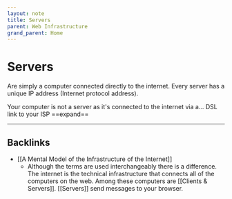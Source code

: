 ```yaml
---
layout: note
title: Servers
parent: Web Infrastructure
grand_parent: Home
---
```


# Servers

Are simply a computer connected directly to the internet. Every server has a unique IP address (Internet protocol address).

Your computer is not a server as it's connected to the internet via a... DSL link to your ISP ==expand==

---
## Backlinks
* [[A Mental Model of the Infrastructure of the Internet]]
	* Although the terms are used interchangeably there is a difference. The internet is the technical infrastructure that connects all of the computers on the web. Among these computers are [[Clients & Servers]]. [[Servers]] send messages to your browser.


